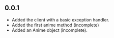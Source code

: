 ## 0.0.1

- Added the client with a basic exception handler.
- Added the first anime method (incomplete)
- Added an Anime object (incomplete).